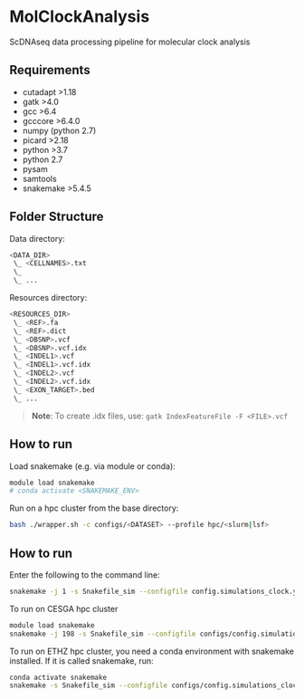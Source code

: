 # MolClockAnalysis
ScDNAseq data processing pipeline for molecular clock analysis


## Requirements
- cutadapt >1.18
- gatk >4.0
- gcc >6.4
- gcccore >6.4.0
- numpy (python 2.7)
- picard >2.18
- python >3.7
- python 2.7
- pysam
- samtools
- snakemake >5.4.5


## Folder Structure
Data directory:
```bash
<DATA_DIR>
 \_ <CELLNAMES>.txt
 \_ 
 \_ ...
```
Resources directory:
```bash
<RESOURCES_DIR>
 \_ <REF>.fa
 \_ <REF>.dict
 \_ <DBSNP>.vcf
 \_ <DBSNP>.vcf.idx
 \_ <INDEL1>.vcf
 \_ <INDEL1>.vcf.idx
 \_ <INDEL2>.vcf
 \_ <INDEL2>.vcf.idx
 \_ <EXON_TARGET>.bed
 \_ ...
```

> **Note**: To create .idx files, use: ``gatk IndexFeatureFile -F <FILE>.vcf``

## How to run
Load snakemake (e.g. via module or conda):
```bash
module load snakemake
# conda activate <SNAKEMAKE_ENV>
```

Run on a hpc cluster from the base directory:
```bash
bash ./wrapper.sh -c configs/<DATASET> --profile hpc/<slurm|lsf>
```



## How to run
Enter the following to the command line:
```bash
snakemake -j 1 -s Snakefile_sim --configfile config.simulations_clock.yaml --restart-times=0
```

To run on CESGA hpc cluster
```bash
module load snakemake
snakemake -j 198 -s Snakefile_sim --configfile configs/config.simulations_clock_scWGA_NGS.yaml --use-envmodules -k --profile ../hpc/slurm --scheduler greedy &> logs/snakelog.$(date +%Y-%m-%d.%H-%M-%S).out &
```


To run on ETHZ hpc cluster, you need a conda environment with snakemake installed. If it is called snakemake, run:
```bash
conda activate snakemake
snakemake -s Snakefile_sim --configfile configs/config.simulations_clock_scWGA_NGS.yaml --use-conda -k --profile ../hpc/lsf &> logs/snakelog.$(date +%Y-%m-%d.%H-%M-%S).out &
```